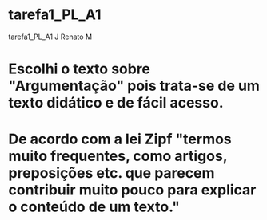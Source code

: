 # tarefa1_PL_A1
tarefa1_PL_A1 J Renato M

# Escolhi o texto sobre "Argumentação" pois trata-se de um texto didático e de fácil acesso. 

# De acordo com a lei Zipf "termos muito frequentes, como artigos, preposições etc. que parecem contribuir muito pouco para explicar o conteúdo de um texto."
